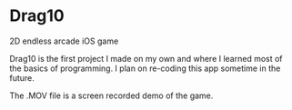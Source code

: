 # Drag10
2D endless arcade iOS game

Drag10 is the first project I made on my own and where I learned most of the basics of programming.
I plan on re-coding this app sometime in the future. 

The .MOV file is a screen recorded demo of the game. 
